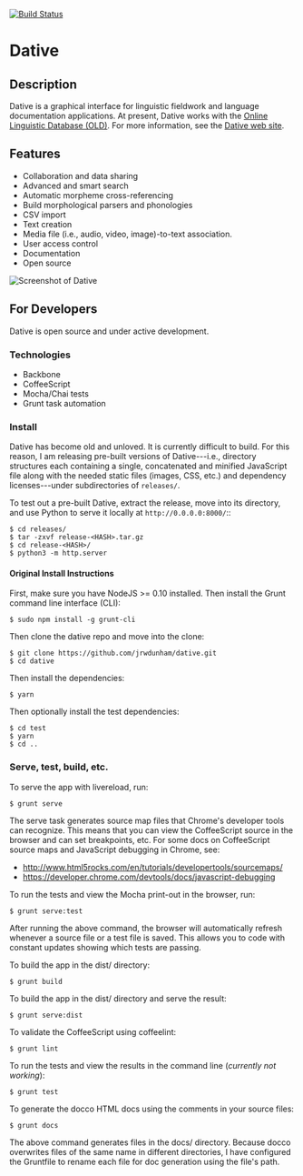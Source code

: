 [![Build Status](https://travis-ci.org/FieldDB/dative.svg?branch=master)](https://travis-ci.org/FieldDB/dative)
# Dative

## Description

Dative is a graphical interface for linguistic fieldwork and language
documentation applications. At present, Dative works with the [Online
Linguistic Database (OLD)](http://www.onlinelinguisticdatabase.org). For more
information, see the [Dative web site](http://www.dative.ca).


## Features

- Collaboration and data sharing
- Advanced and smart search
- Automatic morpheme cross-referencing
- Build morphological parsers and phonologies
- CSV import
- Text creation
- Media file (i.e., audio, video, image)-to-text association.
- User access control
- Documentation
- Open source

![Screenshot of Dative](dative-screenshot.png)


## For Developers

Dative is open source and under active development.


### Technologies

- Backbone
- CoffeeScript
- Mocha/Chai tests
- Grunt task automation


### Install

Dative has become old and unloved. It is currently difficult to build. For this
reason, I am releasing pre-built versions of Dative---i.e., directory structures
each containing a single, concatenated and minified JavaScript file along with
the needed static files (images, CSS, etc.) and dependency licenses---under
subdirectories of ``releases/``.

To test out a pre-built Dative, extract the release, move into its directory, and
use Python to serve it locally at ``http://0.0.0.0:8000/``::

    $ cd releases/
    $ tar -zxvf release-<HASH>.tar.gz
    $ cd release-<HASH>/
    $ python3 -m http.server


#### Original Install Instructions

First, make sure you have NodeJS >= 0.10 installed. Then install the Grunt
command line interface (CLI):

    $ sudo npm install -g grunt-cli

Then clone the dative repo and move into the clone:

    $ git clone https://github.com/jrwdunham/dative.git
    $ cd dative

Then install the dependencies:

    $ yarn

Then optionally install the test dependencies:

    $ cd test
    $ yarn
    $ cd ..


### Serve, test, build, etc.

To serve the app with livereload, run:

    $ grunt serve

The serve task generates source map files that Chrome's developer tools can
recognize. This means that you can view the CoffeeScript source in the browser
and can set breakpoints, etc. For some docs on CoffeeScript source maps and
JavaScript debugging in Chrome, see:

- http://www.html5rocks.com/en/tutorials/developertools/sourcemaps/
- https://developer.chrome.com/devtools/docs/javascript-debugging

To run the tests and view the Mocha print-out in the browser, run:

    $ grunt serve:test

After running the above command, the browser will automatically refresh
whenever a source file or a test file is saved. This allows you to code with
constant updates showing which tests are passing.

To build the app in the dist/ directory:

    $ grunt build

To build the app in the dist/ directory and serve the result:

    $ grunt serve:dist

To validate the CoffeeScript using coffeelint:

    $ grunt lint

To run the tests and view the results in the command line (*currently
not working*):

    $ grunt test

To generate the docco HTML docs using the comments in your source files:

    $ grunt docs

The above command generates files in the docs/ directory. Because docco
overwrites files of the same name in different directories, I have configured
the Gruntfile to rename each file for doc generation using the file's path.

